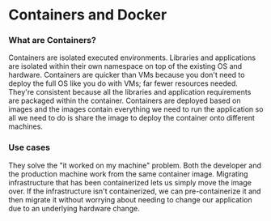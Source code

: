 # Containers and Docker
### What are Containers?
Containers are isolated executed environments. Libraries and applications are isolated within their own namespace on top of the existing OS and hardware. Containers are quicker than VMs because you don't need to deploy the full OS 
like you do with VMs; far fewer resources needed. They're consistent because all the libraries and application requirements are packaged within the container. Containers are deployed based on images and the images contain everything
we need to run the application so all we need to do is share the image to deploy the container onto different machines. 
### Use cases
They solve the "it worked on my machine" problem. Both the developer and the production machine work from the same container image. Migrating infrastructure that has been containerized lets us simply move the image over. If 
the infrastructure isn't containerized, we can pre-containerize it and then migrate it without worrying about needing to change our application due to an underlying hardware change. 